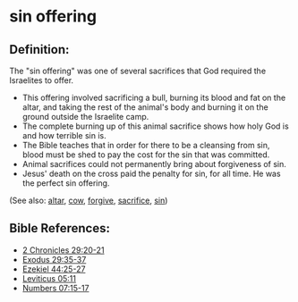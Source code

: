 # sin offering #

## Definition: ##

The "sin offering" was one of several sacrifices that God required the Israelites to offer.

* This offering involved sacrificing a bull, burning its blood and fat on the altar, and taking the rest of the animal's body and burning it on the ground outside the Israelite camp.
* The complete burning up of this animal sacrifice shows how holy God is and how terrible sin is.
* The Bible teaches that in order for there to be a cleansing from sin, blood must be shed to pay the cost for the sin that was committed.
* Animal sacrifices could not permanently bring about forgiveness of sin.
* Jesus' death on the cross paid the penalty for sin, for all time. He was the perfect sin offering.

(See also: [altar](../other/altar.md), [cow](../other/cow.md), [forgive](../kt/forgive.md), [sacrifice](../other/sacrifice.md), [sin](../kt/sin.md))

## Bible References: ##

* [2 Chronicles 29:20-21](https://door43.org/en/bible/notes/2ch/29/20)
* [Exodus 29:35-37](https://door43.org/en/bible/notes/exo/29/35)
* [Ezekiel 44:25-27](https://door43.org/en/bible/notes/ezk/44/25)
* [Leviticus 05:11](https://door43.org/en/bible/notes/lev/05/11)
* [Numbers 07:15-17](https://door43.org/en/bible/notes/num/07/15)

